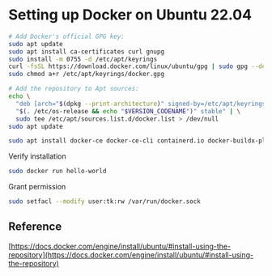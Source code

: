 # Setting up Docker on Ubuntu 22.04



```bash
# Add Docker's official GPG key:
sudo apt update
sudo apt install ca-certificates curl gnupg
sudo install -m 0755 -d /etc/apt/keyrings
curl -fsSL https://download.docker.com/linux/ubuntu/gpg | sudo gpg --dearmor -o /etc/apt/keyrings/docker.gpg
sudo chmod a+r /etc/apt/keyrings/docker.gpg

# Add the repository to Apt sources:
echo \
  "deb [arch="$(dpkg --print-architecture)" signed-by=/etc/apt/keyrings/docker.gpg] https://download.docker.com/linux/ubuntu \
  "$(. /etc/os-release && echo "$VERSION_CODENAME")" stable" | \
  sudo tee /etc/apt/sources.list.d/docker.list > /dev/null
sudo apt update
```



```bash
sudo apt install docker-ce docker-ce-cli containerd.io docker-buildx-plugin docker-compose-plugin
```



Verify installation

```bash
sudo docker run hello-world
```





Grant permission

```bash
sudo setfacl --modify user:tk:rw /var/run/docker.sock
```



## Reference

[https://docs.docker.com/engine/install/ubuntu/#install-using-the-repository](https://docs.docker.com/engine/install/ubuntu/#install-using-the-repository)





